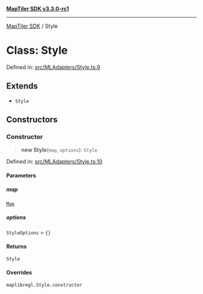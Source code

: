 [**MapTiler SDK v3.3.0-rc1**](../README.md)

***

[MapTiler SDK](../README.md) / Style

# Class: Style

Defined in: [src/MLAdapters/Style.ts:9](https://github.com/maptiler/maptiler-sdk-js/blob/d9cb958ebf063ecde2f6f583eb172e5a83460e6a/src/MLAdapters/Style.ts#L9)

## Extends

- `Style`

## Constructors

### Constructor

> **new Style**(`map`, `options`): `Style`

Defined in: [src/MLAdapters/Style.ts:10](https://github.com/maptiler/maptiler-sdk-js/blob/d9cb958ebf063ecde2f6f583eb172e5a83460e6a/src/MLAdapters/Style.ts#L10)

#### Parameters

##### map

[`Map`](Map.md)

##### options

`StyleOptions` = `{}`

#### Returns

`Style`

#### Overrides

`maplibregl.Style.constructor`

